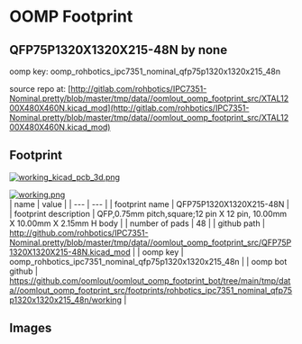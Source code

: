 # OOMP Footprint  
## QFP75P1320X1320X215-48N  by none  
  
oomp key: oomp_rohbotics_ipc7351_nominal_qfp75p1320x1320x215_48n  
  
source repo at: [http://gitlab.com/rohbotics/IPC7351-Nominal.pretty/blob/master/tmp/data//oomlout_oomp_footprint_src/XTAL1200X480X460N.kicad_mod](http://gitlab.com/rohbotics/IPC7351-Nominal.pretty/blob/master/tmp/data//oomlout_oomp_footprint_src/XTAL1200X480X460N.kicad_mod)  
## Footprint  
  
[![working_kicad_pcb_3d.png](working_kicad_pcb_3d_600.png)](working_kicad_pcb_3d.png)  
  
[![working.png](working_600.png)](working.png)  
| name | value | 
| --- | --- | 
| footprint name | QFP75P1320X1320X215-48N | 
| footprint description | QFP,0.75mm pitch,square;12 pin X 12 pin, 10.00mm X 10.00mm X 2.15mm H body | 
| number of pads | 48 | 
| github path | http://github.com/rohbotics/IPC7351-Nominal.pretty/blob/master/tmp/data//oomlout_oomp_footprint_src/QFP75P1320X1320X215-48N.kicad_mod | 
| oomp key | oomp_rohbotics_ipc7351_nominal_qfp75p1320x1320x215_48n | 
| oomp bot github | https://github.com/oomlout/oomlout_oomp_footprint_bot/tree/main/tmp/data//oomlout_oomp_footprint_src/footprints/rohbotics_ipc7351_nominal_qfp75p1320x1320x215_48n/working | 
## Images  

